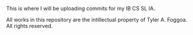 This is where I will be uploading commits for my IB CS SL IA.


All works in this repository are the intillectual property of Tyler A. Foggoa. All rights reserved.
